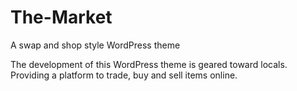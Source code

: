 The-Market
==========

A swap and shop style WordPress theme

The development of this WordPress theme is geared toward locals. Providing a platform to trade, buy and sell items online.
